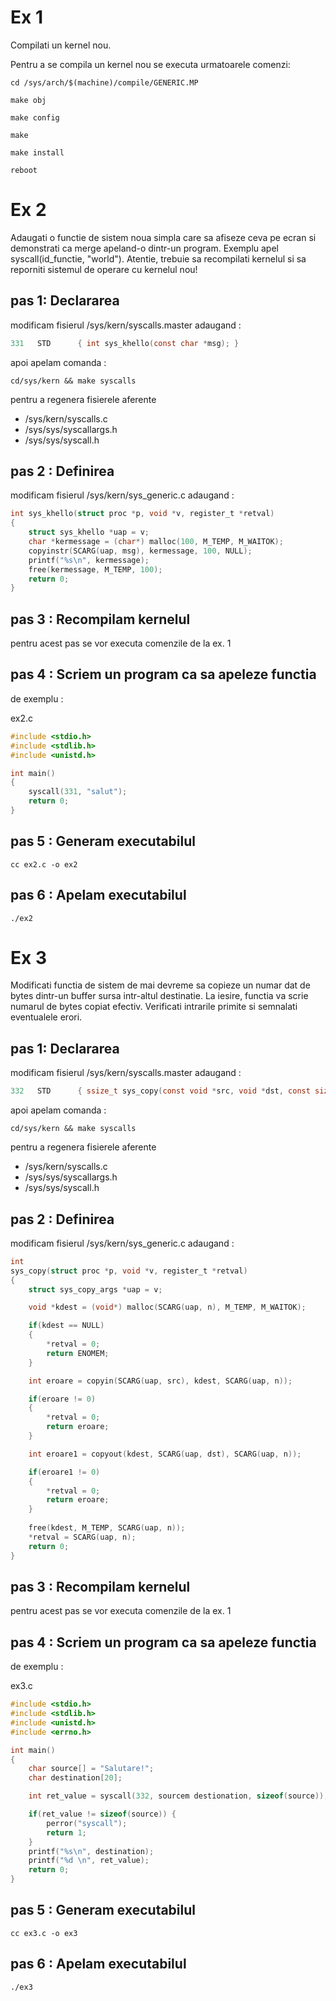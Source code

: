 # Ex 1 

Compilati un kernel nou.


Pentru a se compila un kernel nou se executa urmatoarele comenzi:

```ssh-session
cd /sys/arch/$(machine)/compile/GENERIC.MP

make obj

make config

make

make install

reboot
```

# Ex 2

Adaugati o functie de sistem noua simpla care sa afiseze ceva pe ecran si
demonstrati ca merge apeland-o dintr-un program. Exemplu apel
syscall(id_functie, "world"). 
Atentie, trebuie sa recompilati kernelul si sa reporniti sistemul de operare cu kernelul nou!


## pas 1: Declararea

modificam fisierul /sys/kern/syscalls.master adaugand :

```c
331   STD      { int sys_khello(const char *msg); }
```

apoi apelam comanda :

```ssh_session
cd/sys/kern && make syscalls
```
pentru a regenera fisierele aferente 

  - /sys/kern/syscalls.c
  - /sys/sys/syscallargs.h
  - /sys/sys/syscall.h

## pas 2 : Definirea 

modificam fisierul /sys/kern/sys_generic.c adaugand :

```c
int sys_khello(struct proc *p, void *v, register_t *retval)
{
    struct sys_khello *uap = v;
    char *kermessage = (char*) malloc(100, M_TEMP, M_WAITOK);
    copyinstr(SCARG(uap, msg), kermessage, 100, NULL);
    printf("%s\n", kermessage);
    free(kermessage, M_TEMP, 100);
    return 0;
}
```

## pas 3 : Recompilam kernelul 

pentru acest pas se vor executa comenzile de la ex. 1

## pas 4 : Scriem un program ca sa apeleze functia

de exemplu : 

ex2.c 

```c
#include <stdio.h>
#include <stdlib.h>
#include <unistd.h>

int main()
{
	syscall(331, "salut");
	return 0;
}
```

## pas 5 : Generam executabilul

```ssh-session
cc ex2.c -o ex2
```

## pas 6 : Apelam executabilul

```ssh-session
./ex2
```



# Ex 3

Modificati functia de sistem de mai devreme sa copieze un numar dat de
bytes dintr-un buffer sursa intr-altul destinatie. La iesire, functia va scrie
numarul de bytes copiat efectiv. Verificati intrarile primite si semnalati
eventualele erori.




## pas 1: Declararea

modificam fisierul /sys/kern/syscalls.master adaugand :

```c
332   STD      { ssize_t sys_copy(const void *src, void *dst, const size_t n); }
```

apoi apelam comanda :

```ssh_session
cd/sys/kern && make syscalls
```
pentru a regenera fisierele aferente 

  - /sys/kern/syscalls.c
  - /sys/sys/syscallargs.h
  - /sys/sys/syscall.h

## pas 2 : Definirea 

modificam fisierul /sys/kern/sys_generic.c adaugand :

```c
int
sys_copy(struct proc *p, void *v, register_t *retval)
{
	struct sys_copy_args *uap = v;

	void *kdest = (void*) malloc(SCARG(uap, n), M_TEMP, M_WAITOK);

	if(kdest == NULL)
	{
		*retval = 0;
		return ENOMEM;
	}

	int eroare = copyin(SCARG(uap, src), kdest, SCARG(uap, n));

	if(eroare != 0)
	{
		*retval = 0;
		return eroare;
	}

	int eroare1 = copyout(kdest, SCARG(uap, dst), SCARG(uap, n));

	if(eroare1 != 0)
	{
		*retval = 0;
		return eroare;
	}
	
	free(kdest, M_TEMP, SCARG(uap, n));
	*retval = SCARG(uap, n);
	return 0;
}
```


## pas 3 : Recompilam kernelul 

pentru acest pas se vor executa comenzile de la ex. 1

## pas 4 : Scriem un program ca sa apeleze functia

de exemplu : 

ex3.c 

```c
#include <stdio.h>
#include <stdlib.h>
#include <unistd.h>
#include <errno.h>

int main()
{
	char source[] = "Salutare!";
	char destination[20];

	int ret_value = syscall(332, sourcem destionation, sizeof(source));

	if(ret_value != sizeof(source)) {
		perror("syscall");
		return 1;
	}
	printf("%s\n", destination);
	printf("%d \n", ret_value);
	return 0;
}
```

## pas 5 : Generam executabilul

```ssh-session
cc ex3.c -o ex3
```

## pas 6 : Apelam executabilul

```ssh-session
./ex3
```











